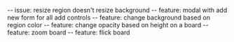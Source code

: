 -- issue: resize region doesn't resize background
-- feature: modal with add new form for all add controls
-- feature: change background based on region color
-- feature: change opacity based on height on a board
-- feature: zoom board
-- feature: flick board
